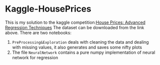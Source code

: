 # Kaggle-HousePrices
This is my solution to the kaggle competition:[House Prices: Advanced Regression Techniques](https://www.kaggle.com/c/house-prices-advanced-regression-techniques)
The dataset can be downloaded from the link above. 
There are two notebooks:
1. `PreProcessing&Exploration` deals with cleaning the data and dealing with missing values, it also generates and saves some nifty plots
2. The file `NeuralNetwork` contains a pure numpy implementation of neural network for regression
